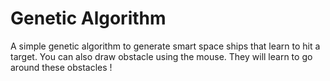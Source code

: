 # Genetic Algorithm

A simple genetic algorithm to generate smart space ships that learn to hit a target.
You can also draw obstacle using the mouse. They will learn to go around these obstacles !
